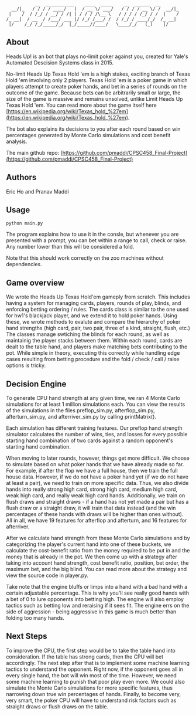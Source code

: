 ```
           __  ___________    ____  _____    __  ______  __
  __/|_   / / / / ____/   |  / __ \/ ___/   / / / / __ \/ /  __/|_
 |    /  / /_/ / __/ / /| | / / / /\__ \   / / / / /_/ / /  |    /
/_ __|  / __  / /___/ ___ |/ /_/ /___/ /  / /_/ / ____/_/  /_ __|
 |/    /_/ /_/_____/_/  |_/_____//____/   \____/_/   (_)    |/
```

## About

Heads Up! is an bot that plays no-limit poker against you, created for Yale's Automated Descision Systems class in 2015.

No-limit Heads Up Texas Hold 'em is a high stakes, exciting branch of Texas Hold 'em involving only 2 players. Texas Hold 'em is a poker game in which players attempt to create poker hands, and bet in a series of rounds on the outcome of the game. Because bets can be arbitrarily small or large, the size of the game is massive and remains unsolved, unlike Limit Heads Up Texas Hold 'em. You can read more about the game itself here [https://en.wikipedia.org/wiki/Texas_hold_%27em](https://en.wikipedia.org/wiki/Texas_hold_%27em).

The bot also explains its decisions to you after each round based on win percentages generated by Monte Carlo simulations and cost benefit analysis.

The main github repo: [https://github.com/pmaddi/CPSC458_Final-Project](https://github.com/pmaddi/CPSC458_Final-Project)

## Authors

Eric Ho and Pranav Maddi

## Usage
```
python main.py
```

The program explains how to use it in the consle, but whenever you are presented with a prompt, you can bet within a range to call, check or raise. Any number lower than this will be considered a fold.

Note that this should work correctly on the zoo machines without dependencies.

## Game overview

We wrote the Heads Up Texas Hold'em gameply from scratch. This includes having a system for managing cards, players, rounds of play, blinds, and enforcing betting ordering / rules. The cards class is similar to the one used for hw1's blackjack player, and we extend it to hold poker hands. Using these, we wrote methods to evalute and compare the hierarchy of poker hand strengths (high card, pair, two pair, three of a kind, straight, flush, etc.) The classes manage swtiching the blinds for each round, as well as maintainig the player stacks between them. Within each round, cards are dealt to the table hand, and players make matching bets contributing to the pot. While simple in theory, executing this correctly while handling edge cases resulting from betting procedure and the fold / check / call / raise options is tricky.

## Decision Engine

To generate CPU hand strength at any given time, we ran 4 Monte Carlo simulations for at least 1 million simulations each. You can view the results of the simulations in the files preflop\_sim.py, afterflop\_sim.py, afterturn\_sim.py, and afterriver\_sim.py by calling printMatrix(). 

Each simulation has different training features. Our preflop hand strength simulator calculates the number of wins, ties, and losses for every possible starting hand combination of two cards against a random opponent's starting hand combination.

When moving to later rounds, however, things get more difficult. We choose to simulate based on what poker hands that we have already made so far. For example, if after the flop we have a full house, then we train the full house data. However, if we do not have a poker hand yet (if we do not have at least a pair), we need to train on more specific data. Thus, we also divide hands into really strong high card, strong high card, medium high card, weak high card, and really weak high card hands. Additionally, we train on flush draws and straight draws - if a hand has not yet made a pair but has a flush draw or a straight draw, it will train that data instead (and the win percentages of these hands with draws will be higher than ones without). All in all, we have 19 features for afterflop and afterturn, and 16 features for afterriver.

After we calculate hand strength from these Monte Carlo simulations and by categorizing the player's current hand into one of these buckets, we calculate the cost-benefit ratio from the money required to be put in and the money that is already in the pot. We then come up with a strategy after taking into account hand strength, cost benefit ratio, position, bet order, the maximum bet, and the big blind. You can read more about the strategy and view the source code in player.py.

Take note that the engine bluffs or limps into a hand with a bad hand with a certain adjustable percentage. This is why you'll see really good hands with a bet of 0 to lure opponents into betting high. The engine will also employ tactics such as betting low and reraising if it sees fit. The engine errs on the side of aggression - being aggressive in this game is much better than folding too many hands.

## Next Steps

To improve the CPU, the first step would be to take the table hand into consideration. If the table has strong cards, then the CPU will bet accordingly. The next step after that is to implement some machine learning tactics to understand the opponent. Right now, if the opponent goes all in every single hand, the bot will win most of the time. However, we need some machine learning to punish that poor play even more. We could also simulate the Monte Carlo simulations for more specific features, thus narrowing down true win percentages of hands. Finally, to become very, very smart, the poker CPU will have to understand risk factors such as straight draws or flush draws on the table.
